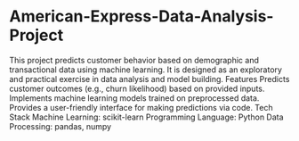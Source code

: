 # American-Express-Data-Analysis-Project
This project predicts customer behavior based on demographic and transactional data using machine learning. It is designed as an exploratory and practical exercise in data analysis and model building.
Features
Predicts customer outcomes (e.g., churn likelihood) based on provided inputs.
Implements machine learning models trained on preprocessed data.
Provides a user-friendly interface for making predictions via code.
Tech Stack
Machine Learning: scikit-learn
Programming Language: Python
Data Processing: pandas, numpy

